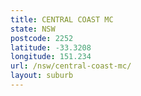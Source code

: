```yaml
---
title: CENTRAL COAST MC
state: NSW
postcode: 2252
latitude: -33.3208
longitude: 151.234
url: /nsw/central-coast-mc/
layout: suburb
---
```

